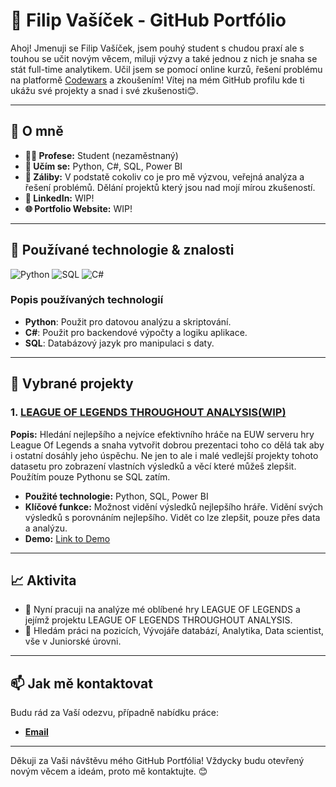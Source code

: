 
# 🌟 Filip Vašíček - GitHub Portfólio

Ahoj! Jmenuji se Filip Vašíček, jsem pouhý student s chudou praxí ale s touhou se učit novým věcem, miluji výzvy a také jednou z nich je snaha se stát full-time analytikem. Učil jsem se pomocí online kurzů, řešení problému na platformě [Codewars](https://www.codewars.com/users/tempztzektana) a zkoušením! Vítej na mém GitHub profilu kde ti ukážu své projekty a snad i své zkušenosti😊.

---

## 📌 O mně
- **👨‍💻 Profese:** Student (nezaměstnaný)
- **🌱 Učím se:** Python, C#, SQL, Power BI
- **🚀 Záliby:** V podstatě cokoliv co je pro mě výzvou, veřejná analýza a řešení problémů. Dělání projektů který jsou nad mojí mírou zkušeností.
- **🔗 LinkedIn:** WIP!
- **🌐 Portfolio Website:** WIP!

---

## 🔧 Používané technologie & znalosti

![Python](https://img.shields.io/badge/-Python-3776AB?style=flat-square&logo=python&logoColor=white)
![SQL](https://img.shields.io/badge/-SQL-4479A1?style=flat-square&logo=postgresql&logoColor=white)
![C#](https://img.shields.io/badge/-C%23-239120?style=flat-square&logo=c-sharp&logoColor=white)

### Popis používaných technologií
- **Python**: Použit pro datovou analýzu a skriptování.
- **C#**: Použit pro backendové výpočty a logiku aplikace.
- **SQL**: Databázový jazyk pro manipulaci s daty.  

---

## 📁 Vybrané projekty

### 1. [LEAGUE OF LEGENDS THROUGHOUT ANALYSIS(WIP)](https://github.com/tempszektana/project-name)
**Popis:** Hledání nejlepšího a nejvíce efektivního hráče na EUW serveru hry League Of Legends a snaha vytvořit dobrou prezentaci toho co dělá tak aby i ostatní dosáhly jeho úspěchu. Ne jen to ale i malé vedlejší projekty tohoto datasetu pro zobrazení vlastních výsledků a věcí které můžeš zlepšit. Použítím pouze Pythonu se SQL zatím.
- **Použité technologie:** Python, SQL, Power BI
- **Klíčové funkce:** Možnost vidění výsledků nejlepšího hráře. Vidění svých výsledků s porovnáním nejlepšího. Vidět co lze zlepšit, pouze přes data a analýzu.
- **Demo:** [Link to Demo](URL)

---

## 📈 Aktivita

- 🚧 Nyní pracuji na analýze mé oblíbené hry LEAGUE OF LEGENDS a jejímž projektu LEAGUE OF LEGENDS THROUGHOUT ANALYSIS.
- 🔭 Hledám práci na pozicích, Vývojáře databází, Analytika, Data scientist, vše v Juniorské úrovni.

---

## 📫 Jak mě kontaktovat

Budu rád za Vaší odezvu, případně nabídku práce:
- **[Email](mailto:filip25vas@gmail.com)**

---

Děkuji za Vaši návštěvu mého GitHub Portfólia! Vždycky budu otevřený novým věcem a ideám, proto mě kontaktujte. 😊
